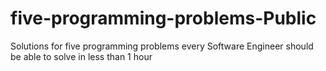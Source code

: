 # five-programming-problems-Public
Solutions for five programming problems every Software Engineer should be able to solve in less than 1 hour
